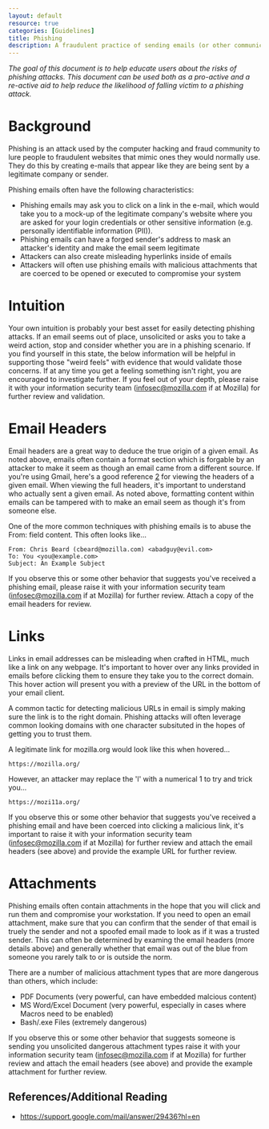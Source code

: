 ```yaml
---
layout: default
resource: true
categories: [Guidelines]
title: Phishing
description: A fraudulent practice of sending emails (or other communications) purporting to be from reputable companies in order to induce individuals to reveal personal information, such as passwords and credit card numbers.
---
```


*The goal of this document is to help educate users about the risks of phishing attacks.  This document can be used both as a pro-active and a re-active aid to help reduce the likelihood of falling victim to a phishing attack.*

# Background

Phishing is an attack used by the computer hacking and fraud community to lure people to fraudulent websites that mimic ones they would normally use. They do this by creating e-mails that appear like they are being sent by a legitimate company or sender.

Phishing emails often have the following characteristics:

  - Phishing emails may ask you to click on a link in the e-mail, which would take you to a mock-up of the legitimate company's website where you are asked for your login credentials or other sensitive information (e.g. personally identifiable information (PII)).
  - Phishing emails can have a forged sender's address to mask an attacker's identity and make the email seem legitimate
  - Attackers can also create misleading hyperlinks inside of emails
  - Attackers will often use phishing emails with malicious attachments that are coerced to be opened or executed to compromise your system

# Intuition

Your own intuition is probably your best asset for easily detecting phishing attacks.  If an email seems out of place, unsolicited or asks you to take a weird action, stop and consider whether you are in a phishing scenario.  If you find yourself in this state, the below information will be helpful in supporting those "weird feels" with evidence that would validate those concerns.   If at any time you get a feeling something isn't right, you are encouraged to investigate further. If you feel out of your depth, please raise it with your information security team ([infosec@mozilla.com](mailto:infosec@mozilla.com) if at Mozilla) for further review and validation.

# Email Headers

Email headers are a great way to deduce the true origin of a given email.  As noted above, emails often contain a format section which is forgable by an attacker to make it seem as though an email came from a different source.  If you're using Gmail, here's a good reference [2](https://support.google.com/mail/answer/29436?hl=en) for viewing the headers of a given email.  When viewing the full headers, it's important to understand who actually sent a given email.  As noted above, formatting content within emails can be tampered with to make an email seem as though it's from someone else.

One of the more common techniques with phishing emails is to abuse the From: field content. This often looks like...

```
From: Chris Beard (cbeard@mozilla.com) <abadguy@evil.com>
To: You <you@example.com>
Subject: An Example Subject
```

If you observe this or some other behavior that suggests you've received a phishing email, please raise it with your information security team ([infosec@mozilla.com](mailto:infosec@mozilla.com) if at Mozilla) for further review. Attach a copy of the email headers for review.

# Links

Links in email addresses can be misleading when crafted in HTML, much like a link on any webpage.  It's important to hover over any links provided in emails before clicking them to ensure they take you to the correct domain.  This hover action will present you with a preview of the URL in the bottom of your email client.

A common tactic for detecting malicious URLs in email is simply making sure the link is to the right domain. Phishing attacks will often leverage common looking domains with one character subsituted in the hopes of getting you to trust them.

A legitimate link for mozilla.org would look like this when hovered...

`https://mozilla.org/`

However, an attacker may replace the 'l' with a numerical 1 to try and trick you...

`https://mozi11a.org/`

If you observe this or some other behavior that suggests you've received a phishing email and have been coerced into clicking a malicious link, it's important to raise it with your information security team ([infosec@mozilla.com](mailto:infosec@mozilla.com) if at Mozilla) for further review and attach the email headers (see above) and provide the example URL for further review.

# Attachments

Phishing emails often contain attachments in the hope that you will click and run them and compromise your workstation.  If you need to open an email attachment, make sure that you can confirm that the sender of that email is truely the sender and not a spoofed email made to look as if it was a trusted sender.  This can often be determined by examing the email headers (more details above) and generally whether that email was out of the blue from someone you rarely talk to or is outside the norm.

There are a number of malicious attachment types that are more dangerous than others, which include:

- PDF Documents (very powerful, can have embedded malcious content)
- MS Word/Excel Document (very powerful, especially in cases where Macros need to be enabled)
- Bash/.exe Files (extremely dangerous)

If you observe this or some other behavior that suggests someone is sending you unsolicited dangerous attachment types raise it with your information security team ([infosec@mozilla.com](mailto:infosec@mozilla.com) if at Mozilla) for further review and attach the email headers (see above) and provide the example attachment for further review.


## References/Additional Reading

- <https://support.google.com/mail/answer/29436?hl=en>

